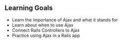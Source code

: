 ## Learning Goals

* Learn the importance of Ajax and what it stands for
* Learn about when to use Ajax
* Connect Rails Controllers to Ajax
* Practice using Ajax in a Rails app
